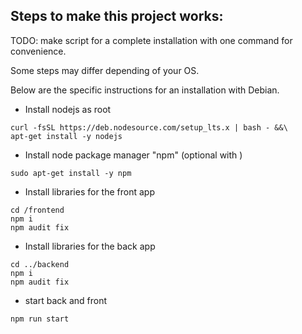 ## Steps to make this project works:
TODO: make script for a complete installation with one command for convenience.

Some steps may differ depending of your OS.

Below are the specific instructions for an installation with Debian.

- Install nodejs as root
```console
curl -fsSL https://deb.nodesource.com/setup_lts.x | bash - &&\
apt-get install -y nodejs
``` 
- Install node package manager "npm" (optional with )
```console
sudo apt-get install -y npm
```

- Install libraries for the front app
```console
cd /frontend
npm i
npm audit fix
```

- Install libraries for the back app
```console
cd ../backend
npm i
npm audit fix
```

- start back and front
```console
npm run start
```
